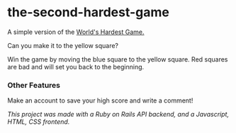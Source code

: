 # the-second-hardest-game
A simple version of the [World's Hardest Game.](https://www.coolmathgames.com/0-worlds-hardest-game)

Can you make it to the yellow square?

Win the game by moving the blue square to the yellow square. Red squares are bad and will set you back to the beginning. 

  
### Other Features

Make an account to save your high score and write a comment!


*This project was made with a Ruby on Rails API backend, and a Javascript, HTML, CSS frontend.*

